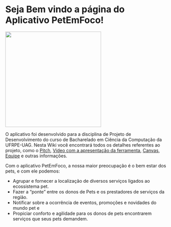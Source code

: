 # Seja Bem vindo a página do Aplicativo PetEmFoco!

<img src="https://github.com/dariofrazao/petemfoco/blob/master/petemfoco.png" width="300" height="300" /> 
<p>

O aplicativo foi desenvolvido para a disciplina de Projeto de Desenvolvimento do curso de Bacharelado em Ciência da Computação da UFRPE-UAG. 
Nesta Wiki você encontrará todos os detalhes referentes ao projeto, como o [Pitch](https://prezi.com/d30rzqu8qfvb/petemfoco/), [Vídeo com a apresentação da ferramenta](https://www.youtube.com/watch?v=vkGCAlm5BVM&t), [Canvas](https://prezi.com/71dctrtsmpfo/canvas-projetao-20172/), [Equipe](https://github.com/dariofrazao/petemfoco/wiki/Equipe) e outras informações.

 

<p>

Com o aplicativo PetEmFoco, a nossa maior preocupação é o bem estar dos pets, e com ele podemos:  

* Agrupar e fornecer a localização de diversos serviços ligados ao ecossistema pet.
* Fazer a “ponte” entre os donos de Pets e os prestadores de serviços da região.
* Notificar sobre a ocorrência de eventos, promoções e novidades do mundo pet e 
* Propiciar conforto e agilidade para os donos de pets encontrarem serviços que seus pets demandem.
